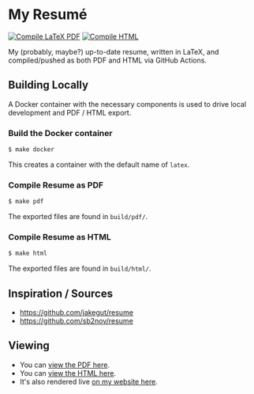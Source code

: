 # My Resumé

[![Compile LaTeX PDF](https://github.com/daniellivingston/resume/actions/workflows/build-latex.yml/badge.svg)](https://github.com/daniellivingston/resume/actions/workflows/build-latex.yml)
[![Compile HTML](https://github.com/daniellivingston/resume/actions/workflows/build-html.yml/badge.svg)](https://github.com/daniellivingston/resume/actions/workflows/build-html.yml)

My (probably, maybe?) up-to-date resume, written in LaTeX, and compiled/pushed as both PDF and HTML via GitHub Actions.

## Building Locally

A Docker container with the necessary components is used to drive local development and PDF / HTML export.

### Build the Docker container

```sh
$ make docker
```

This creates a container with the default name of `latex`.

### Compile Resume as PDF

```sh
$ make pdf
```

The exported files are found in `build/pdf/`.

### Compile Resume as HTML

```sh
$ make html
```

The exported files are found in `build/html/`.

## Inspiration / Sources

- https://github.com/jakegut/resume
- https://github.com/sb2nov/resume

## Viewing

- You can [view the PDF here](https://github.com/daniellivingston/resume/blob/pdf/livingston_daniel_resume.pdf).
- You can [view the HTML here](https://daniellivingston.github.io/resume).
- It's also rendered live [on my website here](https://daniel-livingston.com/resume/).